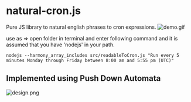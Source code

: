 # natural-cron.js
Pure JS library to natural english phrases to cron expressions.
![demo.gif](https://github.com/darkeyedevelopers/natural-cron.js/blob/master/resources/demo.gif)

use as => open folder in terminal and enter following command and it is assumed that you have 'nodejs' in your path. 
    
    nodejs --harmony_array_includes src/readableToCron.js "Run every 5 minutes Monday through Friday between 8:00 am and 5:55 pm (UTC)"


## Implemented using Push Down Automata
![design.png](https://github.com/darkeyedevelopers/natural-cron.js/blob/master/resources/design.png)
